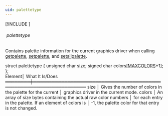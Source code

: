 ```yaml
---
uid: palettetype
---
```

[!INCLUDE [](graphics_header.md)]
###### &nbsp;palettetype&nbsp;

Contains palette information for the current graphics driver when calling [getpalette](getpalette.md), [setpalette](setpalette.md), and [setallpalette](setallpalette.md).<br>

<div class="data">
  struct palettetype {
    unsigned char  size;
    signed   char  colors[<a href="MAXCOLORS.md">MAXCOLORS</a>+1];
  };
</div>
<div class="data">
  Element│ What It Is/Does
 ════════╪═══════════════════════════════════════════════════════════════════
  size   │ Gives the number of colors in the palette for the current
         │ graphics driver in the current mode.
  colors │ An array of size bytes containing the actual raw color numbers
         │ for each entry in the palette. If an element of colors is
         │ -1, the palette color for that entry is not changed.
</div>

<br>
